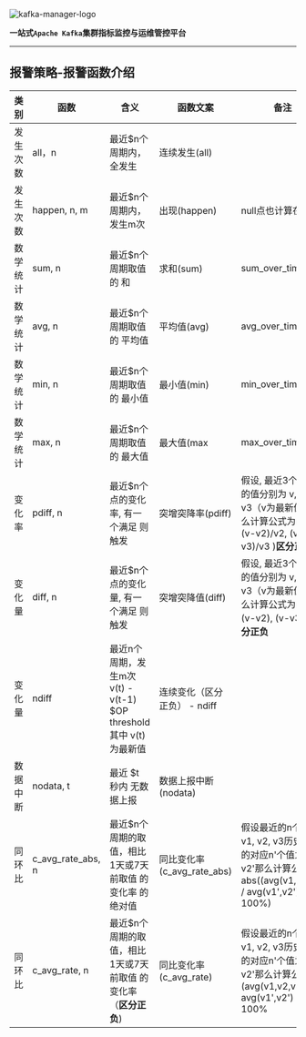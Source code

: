 ![kafka-manager-logo](../assets/images/common/logo_name.png)

**一站式`Apache Kafka`集群指标监控与运维管控平台**

---


## 报警策略-报警函数介绍



| 类别 | 函数 | 含义 |函数文案 |备注  |
| --- | --- | --- | --- | --- |
| 发生次数 |all，n  | 最近$n个周期内，全发生 | 连续发生(all) |  |
| 发生次数 | happen, n, m | 最近$n个周期内，发生m次 | 出现(happen) | null点也计算在n内 |
| 数学统计 | 	sum, n | 最近$n个周期取值 的 和 | 求和(sum) | sum_over_time |
| 数学统计 | avg, n | 最近$n个周期取值 的 平均值 | 平均值(avg) | avg_over_time |
| 数学统计 | min, n | 最近$n个周期取值 的 最小值 | 最小值(min) | min_over_time |
| 数学统计	 | max, n | 最近$n个周期取值 的 最大值 | 最大值(max | max_over_time |
| 变化率 | pdiff, n | 最近$n个点的变化率, 有一个满足 则触发 | 突增突降率(pdiff) | 假设, 最近3个周期的值分别为 v, v2, v3（v为最新值）那么计算公式为 any( (v-v2)/v2, (v-v3)/v3 )**区分正负** |
| 变化量 | diff, n | 最近$n个点的变化量, 有一个满足 则触发 | 突增突降值(diff) | 假设, 最近3个周期的值分别为 v, v2, v3（v为最新值）那么计算公式为 any( (v-v2), (v-v3) )**区分正负** |
| 变化量 | ndiff | 最近n个周期，发生m次 v(t) - v(t-1) $OP threshold其中 v(t) 为最新值 | 连续变化（区分正负） - ndiff	 |  |
| 数据中断 | nodata, t | 最近 $t 秒内 无数据上报 | 数据上报中断(nodata) |  |
| 同环比 | c_avg_rate_abs, n | 最近$n个周期的取值，相比 1天或7天前取值 的变化率 的绝对值 | 同比变化率(c_avg_rate_abs) | 假设最近的n个值为 v1, v2, v3历史取到的对应n'个值为 v1', v2'那么计算公式为abs((avg(v1,v2,v3) / avg(v1',v2') -1)* 100%) |
| 同环比 | c_avg_rate, n | 最近$n个周期的取值，相比 1天或7天前取值 的变化率（**区分正负**) | 同比变化率(c_avg_rate) | 假设最近的n个值为 v1, v2, v3历史取到的对应n'个值为 v1', v2'那么计算公式为(avg(v1,v2,v3) / avg(v1',v2') -1)* 100% |
